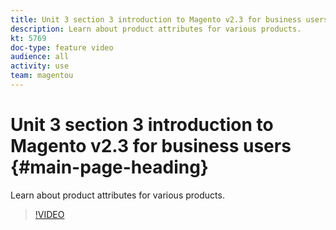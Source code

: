 ```yaml
---
title: Unit 3 section 3 introduction to Magento v2.3 for business users
description: Learn about product attributes for various products.
kt: 5769
doc-type: feature video
audience: all
activity: use
team: magentou
---
```


# Unit 3 section 3 introduction to Magento v2.3 for business users {#main-page-heading}

Learn about product attributes for various products.

>[!VIDEO](https://video.tv.adobe.com/v/35954)